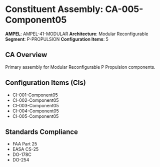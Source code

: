 # Constituent Assembly: CA-005-Component05

**AMPEL**: AMPEL-41-MODULAR
**Architecture**: Modular Reconfigurable
**Segment**: P-PROPULSION
**Configuration Items**: 5

## CA Overview
Primary assembly for Modular Reconfigurable P Propulsion components.

## Configuration Items (CIs)
- CI-001-Component05
- CI-002-Component05
- CI-003-Component05
- CI-004-Component05
- CI-005-Component05

## Standards Compliance
- FAA Part 25
- EASA CS-25
- DO-178C
- DO-254
